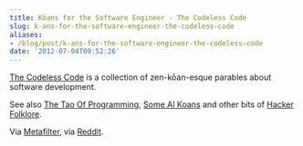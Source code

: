 ```yaml
---
title: Kōans for the Software Engineer - The Codeless Code
slug: k-ans-for-the-software-engineer-the-codeless-code
aliases:
- /blog/post/k-ans-for-the-software-engineer-the-codeless-code
date: '2012-07-04T09:52:26'
---
```


[The Codeless Code](http://thecodelesscode.com/contents) is a collection of zen-kōan-esque parables about software development.

See also [The Tao Of Programming](http://www.canonical.org/~kragen/tao-of-programming.html), [Some AI Koans](http://catb.org/jargon/html/koans.html) and other bits of [Hacker Folklore](http://catb.org/jargon/html/appendixa.html).

<!--more-->

Via [Metafilter](http://www.metafilter.com/117521/The-Codeless-Code), via [Reddit](http://www.reddit.com/r/webdev/comments/vyit9/the_codeless_code_tales_to_make_wiser_programmers/).

